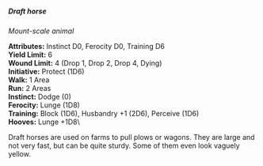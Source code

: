 ##### Draft horse

*Mount-scale animal*

**Attributes:** Instinct D0, Ferocity D0, Training D6\
**Yield Limit:** 6\
**Wound Limit:** 4 (Drop 1, Drop 2, Drop 4, Dying)\
**Initiative:** Protect (1D6)\
**Walk:** 1 Area\
**Run:** 2 Areas\
**Instinct:** Dodge (0)\
**Ferocity:** Lunge (1D8)\
**Training:** Block (1D6), Husbandry +1 (2D6), Perceive (1D6)\
**Hooves:** Lunge +1D8\

Draft horses are used on farms to pull plows or wagons. They are large
and not very fast, but can be quite sturdy. Some of them even look
vaguely yellow.

